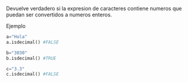 
Devuelve verdadero si la expresion de caracteres contiene numeros que puedan ser convertidos a numeros enteros.

Ejemplo

```python
a="Hola"
a.isdecimal() #FALSE

b="3030"
b.isdecimal() #TRUE

c="3.3"
c.isdecimal() #FALSE
```